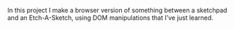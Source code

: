 In this project I make a browser version of something between a sketchpad and an Etch-A-Sketch, using DOM manipulations that I've just learned.